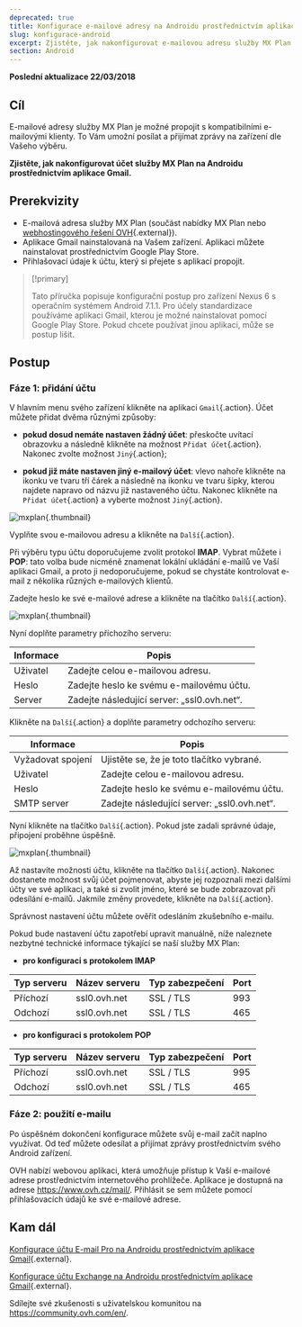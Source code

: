 ```yaml
---
deprecated: true
title: Konfigurace e-mailové adresy na Androidu prostřednictvím aplikace Gmail
slug: konfigurace-android
excerpt: Zjistěte, jak nakonfigurovat e-mailovou adresu služby MX Plan na Androidu prostřednictvím aplikace Gmail
section: Android
---
```


**Poslední aktualizace 22/03/2018**

## Cíl

E-mailové adresy služby MX Plan je možné propojit s kompatibilními e-mailovými klienty. To Vám umožní posílat a přijímat zprávy na zařízení dle Vašeho výběru.

**Zjistěte, jak nakonfigurovat účet služby MX Plan na Androidu prostřednictvím aplikace Gmail.**

## Prerekvizity

- E-mailová adresa služby MX Plan (součást nabídky MX Plan nebo [webhostingového řešení OVH](https://www.ovh.cz/webhosting/){.external}).
- Aplikace Gmail nainstalovaná na Vašem zařízení. Aplikaci můžete nainstalovat prostřednictvím Google Play Store.
- Přihlašovací údaje k účtu, který si přejete s aplikací propojit.

> [!primary]
>
> Tato příručka popisuje konfigurační postup pro zařízení Nexus 6 s operačním systémem Android 7.1.1. Pro účely standardizace používáme aplikaci Gmail, kterou je možné nainstalovat pomocí Google Play Store.  Pokud chcete používat jinou aplikaci, může se postup lišit.
>

## Postup

### Fáze 1: přidání účtu

V hlavním menu svého zařízení klikněte na aplikaci `Gmail`{.action}. Účet můžete přidat dvěma různými způsoby:

- **pokud dosud nemáte nastaven žádný účet**: přeskočte uvítací obrazovku a následně klikněte na možnost `Přidat účet`{.action}. Nakonec zvolte možnost `Jiný`{.action}; 

- **pokud již máte nastaven jiný e-mailový účet**: vlevo nahoře klikněte na ikonku ve tvaru tří čárek a následně na ikonku ve tvaru šipky, kterou najdete napravo od názvu již nastaveného účtu. Nakonec klikněte na `Přidat účet`{.action} a vyberte možnost `Jiný`{.action}. 

![mxplan](images/configuration-gmail-application-android-step1.png){.thumbnail}

Vyplňte svou e-mailovou adresu a klikněte na `Další`{.action}.

Při výběru typu účtu doporučujeme zvolit protokol **IMAP**. Vybrat můžete i **POP**: tato volba bude nicméně znamenat lokální ukládání e-mailů ve Vaší aplikaci Gmail, a proto ji nedoporučujeme, pokud se chystáte kontrolovat e-mail z několika různých e-mailových klientů.

Zadejte heslo ke své e-mailové adrese a klikněte na tlačítko `Další`{.action}.

![mxplan](images/configuration-gmail-application-android-step2.png){.thumbnail}

Nyní doplňte parametry příchozího serveru:

|Informace|Popis| 
|---|---| 
|Uživatel|Zadejte celou e-mailovou adresu.|  
|Heslo|Zadejte heslo ke svému e-mailovému účtu.|
|Server|Zadejte následující server: „ssl0.ovh.net“.|

Klikněte na `Další`{.action} a doplňte parametry odchozího serveru:

|Informace|Popis| 
|---|---| 
|Vyžadovat spojení|Ujistěte se, že je toto tlačítko vybrané.|
|Uživatel|Zadejte celou e-mailovou adresu.|  
|Heslo|Zadejte heslo ke svému e-mailovému účtu.|
|SMTP server|Zadejte následující server: „ssl0.ovh.net“.|

Nyní klikněte na tlačítko `Další`{.action}. Pokud jste zadali správné údaje, připojení proběhne úspěšně.

![mxplan](images/configuration-gmail-application-android-step3.png){.thumbnail}

Až nastavíte možnosti účtu, klikněte na tlačítko `Další`{.action}. Nakonec dostanete možnost svůj účet pojmenovat, abyste jej rozpoznali mezi dalšími účty ve své aplikaci, a také si zvolit jméno, které se bude zobrazovat při odesílání e-mailů. Jakmile změny provedete, klikněte na `Další`{.action}.

Správnost nastavení účtu můžete ověřit odesláním zkušebního e-mailu.

Pokud bude nastavení účtu zapotřebí upravit manuálně, níže naleznete nezbytné technické informace týkající se naší služby MX Plan:

- **pro konfiguraci s protokolem IMAP**

|Typ serveru|Název serveru|Typ zabezpečení|Port|
|---|---|---|---|
|Příchozí|ssl0.ovh.net|SSL / TLS|993|
|Odchozí|ssl0.ovh.net|SSL / TLS|465|

- **pro konfiguraci s protokolem POP**

|Typ serveru|Název serveru|Typ zabezpečení|Port|
|---|---|---|---|
|Příchozí|ssl0.ovh.net|SSL / TLS|995|
|Odchozí|ssl0.ovh.net|SSL / TLS|465|

### Fáze 2: použití e-mailu

Po úspěšném dokončení konfigurace můžete svůj e-mail začít naplno využívat. Od teď můžete odesílat a přijímat zprávy prostřednictvím svého Android zařízení.

OVH nabízí webovou aplikaci, která umožňuje přístup k Vaší e-mailové adrese prostřednictvím internetového prohlížeče. Aplikace je dostupná na adrese <https://www.ovh.cz/mail/>. Přihlásit se sem můžete pomocí přihlašovacích údajů ke své e-mailové adrese.

## Kam dál

[Konfigurace účtu E-mail Pro na Androidu prostřednictvím aplikace Gmail](https://docs.ovh.com/cz/cs/emails-pro/konfigurace-android/){.external}.

[Konfigurace účtu Exchange na Androidu prostřednictvím aplikace Gmail](https://docs.ovh.com/cz/cs/microsoft-collaborative-solutions/konfigurace-android/){.external}.

Sdílejte své zkušenosti s uživatelskou komunitou na <https://community.ovh.com/en/>.